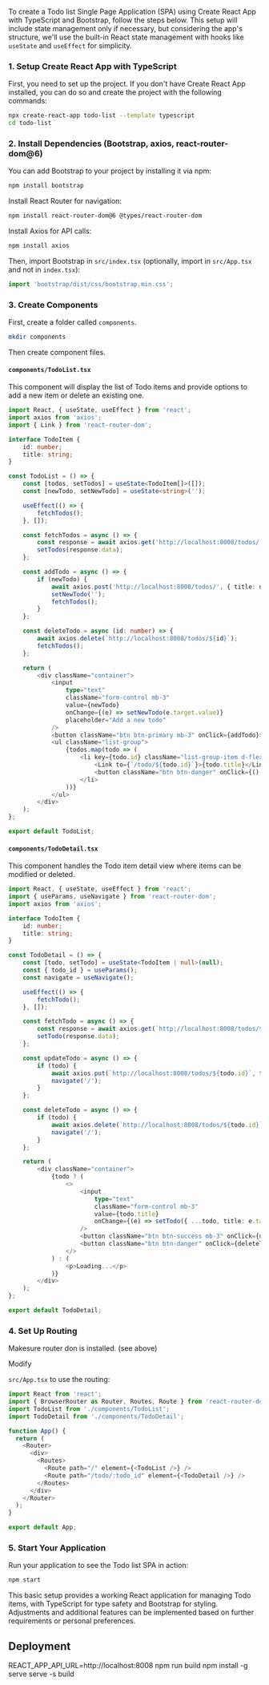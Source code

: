 To create a Todo list Single Page Application (SPA) using Create React App with TypeScript and Bootstrap, follow the steps below. This setup will include state management only if necessary, but considering the app's structure, we'll use the built-in React state management with hooks like `useState` and `useEffect` for simplicity.

### 1. Setup Create React App with TypeScript

First, you need to set up the project. If you don't have Create React App installed, you can do so and create the project with the following commands:

```bash
npx create-react-app todo-list --template typescript
cd todo-list
```

### 2. Install Dependencies (Bootstrap, axios, react-router-dom@6)

You can add Bootstrap to your project by installing it via npm:

```bash
npm install bootstrap
```

Install React Router for navigation:

```bash
npm install react-router-dom@6 @types/react-router-dom  
```

Install Axios for API calls:

```bash
npm install axios
```

Then, import Bootstrap in `src/index.tsx` (optionally, import in `src/App.tsx` and not in `index.tsx`):

```typescript
import 'bootstrap/dist/css/bootstrap.min.css';
```

### 3. Create Components

First, create a folder called `components`.

```bash
mkdir components
```

Then create component files.

#### `components/TodoList.tsx`

This component will display the list of Todo items and provide options to add a new item or delete an existing one.

```typescript
import React, { useState, useEffect } from 'react';
import axios from 'axios';
import { Link } from 'react-router-dom';

interface TodoItem {
    id: number;
    title: string;
}

const TodoList = () => {
    const [todos, setTodos] = useState<TodoItem[]>([]);
    const [newTodo, setNewTodo] = useState<string>('');

    useEffect(() => {
        fetchTodos();
    }, []);

    const fetchTodos = async () => {
        const response = await axios.get('http://localhost:8008/todos/');
        setTodos(response.data);
    };

    const addTodo = async () => {
        if (newTodo) {
            await axios.post('http://localhost:8008/todos/', { title: newTodo });
            setNewTodo('');
            fetchTodos();
        }
    };

    const deleteTodo = async (id: number) => {
        await axios.delete(`http://localhost:8008/todos/${id}`);
        fetchTodos();
    };

    return (
        <div className="container">
            <input
                type="text"
                className="form-control mb-3"
                value={newTodo}
                onChange={(e) => setNewTodo(e.target.value)}
                placeholder="Add a new todo"
            />
            <button className="btn btn-primary mb-3" onClick={addTodo}>Add Todo</button>
            <ul className="list-group">
                {todos.map(todo => (
                    <li key={todo.id} className="list-group-item d-flex justify-content-between align-items-center">
                        <Link to={`/todo/${todo.id}`}>{todo.title}</Link>
                        <button className="btn btn-danger" onClick={() => deleteTodo(todo.id)}>Delete</button>
                    </li>
                ))}
            </ul>
        </div>
    );
};

export default TodoList;
```

#### `components/TodoDetail.tsx`

This component handles the Todo item detail view where items can be modified or deleted.

```typescript
import React, { useState, useEffect } from 'react';
import { useParams, useNavigate } from 'react-router-dom';
import axios from 'axios';

interface TodoItem {
    id: number;
    title: string;
}

const TodoDetail = () => {
    const [todo, setTodo] = useState<TodoItem | null>(null);
    const { todo_id } = useParams();
    const navigate = useNavigate();

    useEffect(() => {
        fetchTodo();
    }, []);

    const fetchTodo = async () => {
        const response = await axios.get(`http://localhost:8008/todos/${todo_id}`);
        setTodo(response.data);
    };

    const updateTodo = async () => {
        if (todo) {
            await axios.put(`http://localhost:8008/todos/${todo.id}`, todo);
            navigate('/');
        }
    };

    const deleteTodo = async () => {
        if (todo) {
            await axios.delete(`http://localhost:8008/todos/${todo.id}`);
            navigate('/');
        }
    };

    return (
        <div className="container">
            {todo ? (
                <>
                    <input
                        type="text"
                        className="form-control mb-3"
                        value={todo.title}
                        onChange={(e) => setTodo({ ...todo, title: e.target.value })}
                    />
                    <button className="btn btn-success mb-3" onClick={updateTodo}>Update Todo</button>
                    <button className="btn btn-danger" onClick={deleteTodo}>Delete Todo</button>
                </>
            ) : (
                <p>Loading...</p>
            )}
        </div>
    );
};

export default TodoDetail;
```

### 4. Set Up Routing

Makesure router don is installed. (see above)

Modify

 `src/App.tsx` to use the routing:

```typescript
import React from 'react';
import { BrowserRouter as Router, Routes, Route } from 'react-router-dom';
import TodoList from './components/TodoList';
import TodoDetail from './components/TodoDetail';

function App() {
  return (
    <Router>
      <div>
        <Routes>
          <Route path="/" element={<TodoList />} />
          <Route path="/todo/:todo_id" element={<TodoDetail />} />
        </Routes>
      </div>
    </Router>
  );
}

export default App;
```

### 5. Start Your Application

Run your application to see the Todo list SPA in action:

```bash
npm start
```

This basic setup provides a working React application for managing Todo items, with TypeScript for type safety and Bootstrap for styling. Adjustments and additional features can be implemented based on further requirements or personal preferences.

## Deployment
REACT_APP_API_URL=http://localhost:8008 npm run build
npm install -g serve
serve -s build